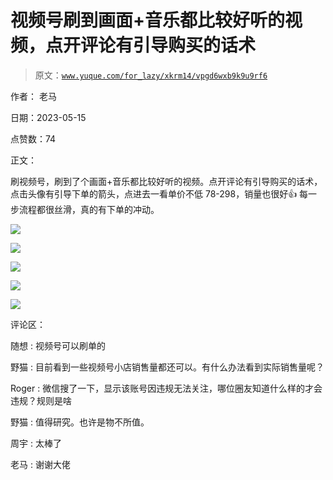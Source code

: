 # 视频号刷到画面+音乐都比较好听的视频，点开评论有引导购买的话术

> 原文：[`www.yuque.com/for_lazy/xkrm14/vpgd6wxb9k9u9rf6`](https://www.yuque.com/for_lazy/xkrm14/vpgd6wxb9k9u9rf6)

作者： 老马

日期：2023-05-15

点赞数：74

正文：

刷视频号，刷到了个画面+音乐都比较好听的视频。点开评论有引导购买的话术，点击头像有引导下单的箭头，点进去一看单价不低 78-298，销量也很好👍 每一步流程都很丝滑，真的有下单的冲动。

![](img/e55fec9f6fc424da33b121f6e2cd17e4.png)  

![](img/67dc21db2191df4af566fe58096dfc4a.png)  

![](img/8e861724cfbfe7782bcb6703c9099b50.png)

![](img/fae3e5dbeff9dc8b6d1a10de1352a367.png)  

![](img/b2285391c1149bbd290ea1ba251efee5.png)  

评论区：

随想 : 视频号可以刷单的

野猫 : 目前看到一些视频号小店销售量都还可以。有什么办法看到实际销售量呢？

Roger : 微信搜了一下，显示该账号因违规无法关注，哪位圈友知道什么样的才会违规？规则是啥

野猫 : 值得研究。也许是物不所值。

周宇 : 太棒了

老马 : 谢谢大佬

